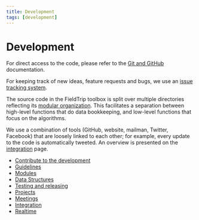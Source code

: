 ```yaml
---
title: Development
tags: [development]
---
```


# Development

For direct access to the code, please refer to the [Git and GitHub](/development/git) documentation.

For keeping track of new ideas, feature requests and bugs, we use an [issue tracking system](/development/issues).

The source code in the FieldTrip toolbox is split over multiple directories reflecting its [modular organization](/development/module). This facilitates a separation between high-level functions that do data bookkeeping, and low-level functions that focus on the algorithms.

We use a combination of tools (GitHub, website, mailman, Twitter, Facebook) that are loosely linked to each other; for example, every update to the code is automatically tweeted. An overview is presented on the [integration](/development/integration) page.

- [Contribute to the development](/contribute)
- [Guidelines](/development/guideline)
- [Modules](/development/module)
- [Data Structures](/development/datastructure)
- [Testing and releasing](/development/dashboard)
- [Projects](/development/project)
- [Meetings](/development/meeting)
- [Integration](/development/integration)
- [Realtime](/development/realtime)
